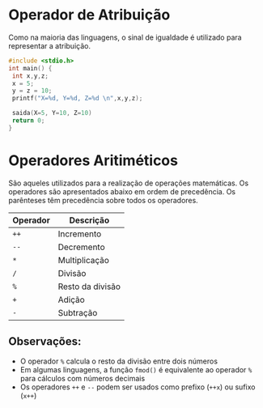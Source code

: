 # Operador de Atribuição
Como na maioria das linguagens, o sinal de igualdade é utilizado para representar a atribuição.

```c
#include <stdio.h>
int main() {
 int x,y,z;
 x = 5;
 y = z = 10;
 printf("X=%d, Y=%d, Z=%d \n",x,y,z);

 saida(X=5, Y=10, Z=10)
 return 0;
}
```

# Operadores Aritiméticos
São aqueles utilizados para a realização de operações matemáticas. Os operadores são apresentados abaixo em ordem de precedência. Os parênteses têm precedência sobre todos os operadores.

| Operador | Descrição          |
|----------|--------------------|
| `++`     | Incremento         |
| `--`     | Decremento         |
| `*`      | Multiplicação      |
| `/`      | Divisão            |
| `%`      | Resto da divisão   |
| `+`      | Adição             |
| `-`      | Subtração          |

## Observações:
- O operador `%` calcula o resto da divisão entre dois números
- Em algumas linguagens, a função `fmod()` é equivalente ao operador `%` para cálculos com números decimais
- Os operadores `++` e `--` podem ser usados como prefixo (`++x`) ou sufixo (`x++`)